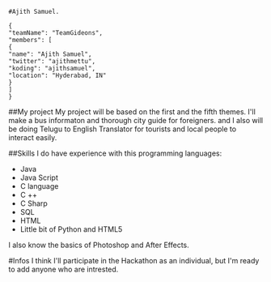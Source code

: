 ```
#Ajith Samuel.

{
"teamName": "TeamGideons",
"members": [
{
"name": "Ajith Samuel",
"twitter": "ajithmettu",
"koding": "ajithsamuel",
"location": "Hyderabad, IN"
}
]
}

```
##My project
My project will be based on the first and the fifth themes.
I'll make a bus informaton and thorough city guide for foreigners.
and I also will be doing Telugu to English Translator for tourists and local people to interact easily.

##Skills
I do have experience with this programming languages:
* Java
* Java Script
* C language
* C ++
* C Sharp
* SQL
* HTML
* Little bit of Python and HTML5

I also know the basics of Photoshop and After Effects.

#Infos
I think I'll participate in the Hackathon as an individual, but I'm ready to add anyone who are intrested.
